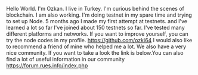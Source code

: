 Hello World. I'm Ozkan.
I live in Turkey.
I'm curious behind the scenes of blockchain. I am also working. I'm doing testnet in my spare time and trying to set up Node.
5 months ago I made my first attempt at testnets. and I've learned a lot so far
I've joined about 150 testnets so far. I've tested many different platforms and networks. If you want to improve yourself, you can try the node codes in my profile.
https://github.com/ozki64
I would also like to recommend a friend of mine who helped me a lot.
We also have a very nice community. If you want to take a look the link is below.You can also find a lot of useful information in our community
https://forum.rues.info/index.php
